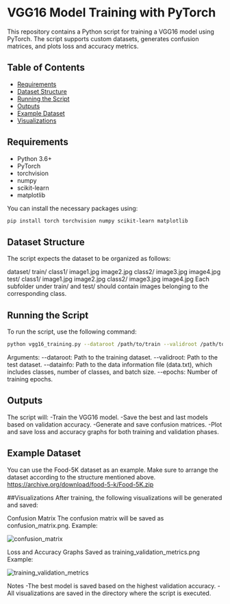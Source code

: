 # VGG16 Model Training with PyTorch

This repository contains a Python script for training a VGG16 model using PyTorch. The script supports custom datasets, generates confusion matrices, and plots loss and accuracy metrics.

## Table of Contents
- [Requirements](#requirements)
- [Dataset Structure](#dataset-structure)
- [Running the Script](#running-the-script)
- [Outputs](#outputs)
- [Example Dataset](#example-dataset)
- [Visualizations](#visualizations)

## Requirements
- Python 3.6+
- PyTorch
- torchvision
- numpy
- scikit-learn
- matplotlib

You can install the necessary packages using:
```bash
pip install torch torchvision numpy scikit-learn matplotlib
```

## Dataset Structure
The script expects the dataset to be organized as follows:

dataset/
  train/
     class1/
       image1.jpg
       image2.jpg
     class2/
       image3.jpg
       image4.jpg
  test/
    class1/
      image1.jpg
      image2.jpg
    class2/
      image3.jpg
      image4.jpg
Each subfolder under train/ and test/ should contain images belonging to the corresponding class.

## Running the Script
To run the script, use the following command:
```bash
python vgg16_training.py --dataroot /path/to/train --validroot /path/to/valid --datainfo /path/to/data.txt --epochs 10
```

Arguments:
--dataroot: Path to the training dataset.
--validroot: Path to the test dataset.
--datainfo: Path to the data information file (data.txt), which includes classes, number of classes, and batch size.
--epochs: Number of training epochs.


## Outputs

The script will:
-Train the VGG16 model.
-Save the best and last models based on validation accuracy.
-Generate and save confusion matrices.
-Plot and save loss and accuracy graphs for both training and validation phases.

## Example Dataset
You can use the Food-5K dataset as an example. Make sure to arrange the dataset according to the structure mentioned above.
https://archive.org/download/food-5-k/Food-5K.zip

##Visualizations
After training, the following visualizations will be generated and saved:

Confusion Matrix
The confusion matrix will be saved as confusion_matrix.png.
Example:

![confusion_matrix](https://github.com/user-attachments/assets/053ccf3a-e00a-4445-b41a-91275e81c8d2)


Loss and Accuracy Graphs
Saved as training_validation_metrics.png
Example:

![training_validation_metrics](https://github.com/user-attachments/assets/8c2e4854-419f-4558-b4e7-f10f173e1bec)


Notes
-The best model is saved based on the highest validation accuracy.
-All visualizations are saved in the directory where the script is executed.





